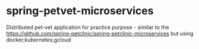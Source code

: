 # spring-petvet-microservices

Distributed pet-vet application for practice purpose - similar to the https://github.com/spring-petclinic/spring-petclinic-microservices but using docker;kubernetes;gcloud
